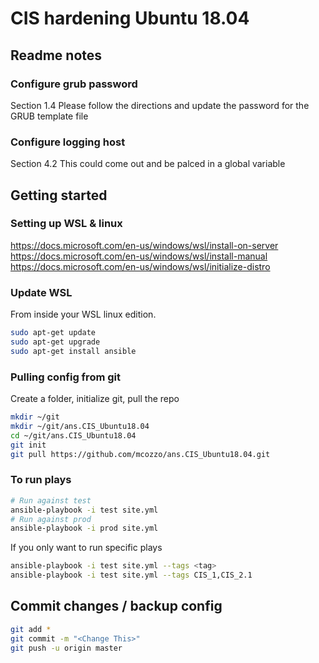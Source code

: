 # CIS hardening Ubuntu 18.04
## Readme notes
### Configure grub password 
Section 1.4 Please follow the directions and update the password for the GRUB template file
### Configure logging host
Section 4.2 This could come out and be palced in a global variable
## Getting started 
### Setting up WSL & linux 
https://docs.microsoft.com/en-us/windows/wsl/install-on-server <br>
https://docs.microsoft.com/en-us/windows/wsl/install-manual <br> 
https://docs.microsoft.com/en-us/windows/wsl/initialize-distro <br>

### Update WSL
From inside your WSL linux edition.
```bash
sudo apt-get update
sudo apt-get upgrade
sudo apt-get install ansible
```

### Pulling config from git
Create a folder, initialize git, pull the repo
```bash
mkdir ~/git
mkdir ~/git/ans.CIS_Ubuntu18.04
cd ~/git/ans.CIS_Ubuntu18.04
git init
git pull https://github.com/mcozzo/ans.CIS_Ubuntu18.04.git
```

### To run plays 
```bash
# Run against test
ansible-playbook -i test site.yml
# Run against prod
ansible-playbook -i prod site.yml
```
If you only want to run specific plays
```bash
ansible-playbook -i test site.yml --tags <tag>
ansible-playbook -i test site.yml --tags CIS_1,CIS_2.1
```

## Commit changes / backup config
```bash
git add *
git commit -m "<Change This>"
git push -u origin master 
```


